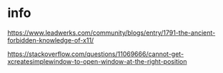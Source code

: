 # info

https://www.leadwerks.com/community/blogs/entry/1791-the-ancient-forbidden-knowledge-of-x11/

https://stackoverflow.com/questions/11069666/cannot-get-xcreatesimplewindow-to-open-window-at-the-right-position
